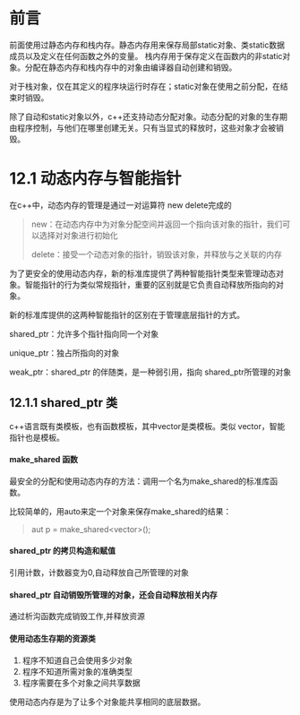 # 前言

前面使用过静态内存和栈内存。静态内存用来保存局部static对象、类static数据成员以及定义在任何函数之外的变量。  栈内存用于保存定义在函数内的非static对象。分配在静态内存和栈内存中的对象由编译器自动创建和销毁。

对于栈对象，仅在其定义的程序块运行时存在；static对象在使用之前分配，在结束时销毁。

除了自动和static对象以外，c++还支持动态分配对象。动态分配的对象的生存期由程序控制，与他们在哪里创建无关。只有当显式的释放时，这些对象才会被销毁。



# 12.1 动态内存与智能指针

在c++中，动态内存的管理是通过一对运算符 new delete完成的

>  new：在动态内存中为对象分配空间并返回一个指向该对象的指针，我们可以选择对对象进行初始化
>
> delete：接受一个动态对象的指针，销毁该对象，并释放与之关联的内存  

为了更安全的使用动态内存，新的标准库提供了两种智能指针类型来管理动态对象。智能指针的行为类似常规指针，重要的区别就是它负责自动释放所指向的对象。

新的标准库提供的这两种智能指针的区别在于管理底层指针的方式。

shared_ptr：允许多个指针指向同一个对象

unique_ptr：独占所指向的对象

weak_ptr：shared_ptr 的伴随类，是一种弱引用，指向 shared_ptr所管理的对象                                                                                                                                                                                                                                                                                                                                                                                                                                                                                                                                                                                                                                                                                                                                                                                                                                                                                                                                                                                                                                                                                                                                                                                                                                                                                                                                                                                                                                                                                                                                                                                                                                                                                                                                                                                                                                                  

## 12.1.1 shared_ptr 类

c++语言既有类模板，也有函数模板，其中vector是类模板。类似 vector，智能指针也是模板。

#### make_shared 函数

最安全的分配和使用动态内存的方法：调用一个名为make_shared的标准库函数。

比较简单的，用auto来定一个对象来保存make_shared的结果：

> aut p = make_shared<vector<string>>();

#### shared_ptr 的拷贝构造和赋值

引用计数，计数器变为0,自动释放自己所管理的对象

#### shared_ptr 自动销毁所管理的对象，还会自动释放相关内存

通过析沟函数完成销毁工作,并释放资源

#### 使用动态生存期的资源类

1. 程序不知道自己会使用多少对象
2. 程序不知道所需对象的准确类型
3. 程序需要在多个对象之间共享数据

使用动态内存是为了让多个对象能共享相同的底层数据。



